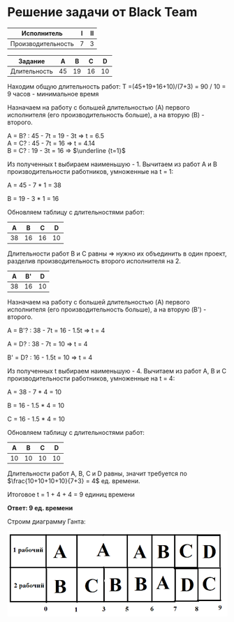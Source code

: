 

# Решение задачи от Black Team

| Исполнитель        | Ⅰ   | Ⅱ  |
|--------------------|-----|----|
| Производительность | 7   | 3  |

| Задание    | A   | B   | C   | D   |  
|------------|-----|-----|-----|-----|
|Длительность| 45  | 19  | 16  | 10  |

Находим общую длительность работ: T =(45+19+16+10)/(7+3) = 90 / 10 = 9 часов - минимальное время

Назначаем на работу с большей длительностью (A) первого исполнителя (его производительность больше), а на вторую (B) - второго.

A = B? : 45 - 7t = 19 - 3t ⇒ t = 6.5  
A = C? : 45 - 7t = 16 ⇒ t = 4.14  
B = C? : 19 - 3t = 16 ⇒ $\underline {t=1}$

Из полученных t выбираем наименьшую - 1. Вычитаем из работ A и B производительности работников, умноженные на t = 1:

A = 45 - 7 * 1 = 38

B = 19 - 3 * 1 = 16

Обновляем таблицу с длительностями работ: 

| A   | B   | C   | D   |  
|-----|-----|-----|-----|  
| 38  | 16  | 16  | 10  |  

Длительности работ B и C равны ⇒ нужно их объединить в один проект, разделив производительность второго исполнителя на 2.

| A   | B'  | D   |
|-----|----|-----|
| 38  | 16 | 10  |  

Назначаем на работу с большей длительностью (A) первого исполнителя (его производительность больше), а на вторую (B') - второго.

A = B'? : 38 - 7t = 16 - 1.5t ⇒ t = 4

A = D? : 38 - 7t = 10 ⇒ t = 4

B' = D? : 16 - 1.5t = 10 ⇒ t = 4

Из полученных t выбираем наименьшую - 4. Вычитаем из работ A, B и C производительности работников, умноженные на t = 4:

A = 38 - 7 * 4 = 10

B = 16 - 1.5 * 4 = 10

C = 16 - 1.5 * 4 = 10

Обновляем таблицу с длительностями работ:

| A   | B   | C   | D   |  
|-----|-----|-----|-----|  
| 10  | 10  | 10  | 10  |  

Длительности работ A, B, C и D равны, значит требуется по $\frac{10+10+10+10}{7+3} = 4$ ед. времени.     


Итоговое t = 1 + 4 + 4 = 9 единиц времени  

**Ответ: 9 ед. времени** 

Строим диаграмму Ганта:

![Диаграмма Ганта](images/black_team.png)